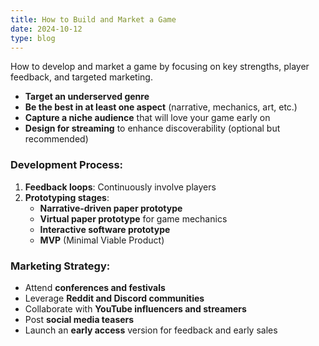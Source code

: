 ```yaml
---
title: How to Build and Market a Game
date: 2024-10-12
type: blog
---
```


How to develop and market a game by focusing on key strengths, player feedback, and targeted marketing.

<!--more-->

- **Target an underserved genre**  
- **Be the best in at least one aspect** (narrative, mechanics, art, etc.)  
- **Capture a niche audience** that will love your game early on  
- **Design for streaming** to enhance discoverability (optional but recommended)

### Development Process:

1. **Feedback loops**: Continuously involve players
2. **Prototyping stages**:
   - **Narrative-driven paper prototype**
   - **Virtual paper prototype** for game mechanics
   - **Interactive software prototype**
   - **MVP** (Minimal Viable Product)

### Marketing Strategy:
- Attend **conferences and festivals**
- Leverage **Reddit and Discord communities**
- Collaborate with **YouTube influencers and streamers**
- Post **social media teasers**
- Launch an **early access** version for feedback and early sales

